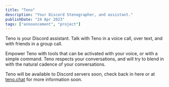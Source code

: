 ```yaml
---
title: "Teno"
description: "Your Discord Stenographer, and assistant."
publishDate: "24 Apr 2023"
tags: ["announcement", "project"]
---
```


Teno is your Discord assistant. Talk with Teno in a voice call, over text, and with friends in a group call.

Empower Teno with tools that can be activated with your voice, or with a simple command.
Teno respects your conversations, and will try to blend in with the natural cadence of your conversations.

Teno will be available to Discord servers soon, check back in here or at [teno.chat](https://teno.chat) for more information soon.
